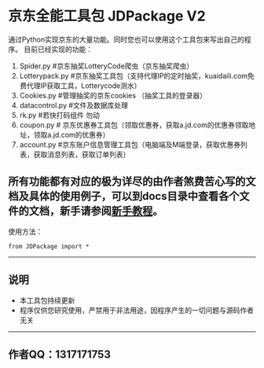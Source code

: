 ﻿京东全能工具包 JDPackage V2
===================
通过Python实现京东的大量功能。同时您也可以使用这个工具包来写出自己的程序。
目前已经实现的功能：

 1. Spider.py #京东抽奖LotteryCode爬虫（京东抽奖爬虫）
 2. Lotterypack.py #京东抽奖工具包（支持代理IP的定时抽奖，kuaidaili.com免费代理IP获取工具，Lotterycode测水）
 3. Cookies.py #管理抽奖的京东cookies （抽奖工具的登录器）
 4. datacontrol.py #文件及数据库处理
 5. rk.py #若快打码组件 勿动
 6. coupon.py # 京东优惠券工具包（领取优惠券，获取a.jd.com的优惠券领取地址，领取a.jd.com的优惠券）
 7. account.py #京东账户信息管理工具包（电脑端及M端登录，获取优惠券列表，获取消息列表，获取订单列表）

所有功能都有对应的极为详尽的由作者煞费苦心写的文档及具体的使用例子，可以到docs目录中查看各个文件的文档，新手请参阅[新手教程][1]。
---------------------------------------------------------------------------------
使用方法：

    from JDPackage import *

----------

说明
--
 - 本工具包持续更新
 - 程序仅供您研究使用，严禁用于非法用途，因程序产生的一切问题与源码作者无关



----------

作者QQ：1317171753
---------------


  [1]: https://github.com/HiddenStrawberry/JDPackage/blob/master/%E6%96%B0%E6%89%8B%E6%95%99%E7%A8%8B.md
